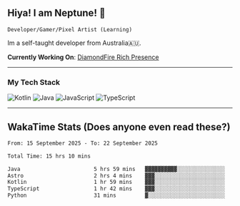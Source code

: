 ## Hiya! I am Neptune! 👋

`Developer/Gamer/Pixel Artist (Learning)`

Im a self-taught developer from Australia🇦🇺.

**Currently Working On**: [DiamondFire Rich Presence](https://github.com/neptunethefox/DiamondFireRPC)

---

### My Tech Stack
<img src="https://img.shields.io/badge/kotlin-%230095d5.svg?logo=kotlin&logoColor=white&style=for-the-badge" alt="Kotlin" /> <img src="https://img.shields.io/badge/java-%23ed8b00.svg?logo=openjdk&logoColor=white&style=for-the-badge" alt="Java" /> <img src="https://img.shields.io/badge/javascript-%23323330.svg?logo=javascript&logoColor=%23F7DF1E&style=for-the-badge" alt="JavaScript" /> <img src="https://img.shields.io/badge/typescript-%23007acc.svg?logo=typescript&logoColor=white&style=for-the-badge" alt="TypeScript" />

---
## WakaTime Stats (Does anyone even read these?)

<!--START_SECTION:waka-->

```txt
From: 15 September 2025 - To: 22 September 2025

Total Time: 15 hrs 10 mins

Java                       5 hrs 59 mins   ▓▓▓▓▓▓▓▓▓▓░░░░░░░░░░░░░░░   39.46 %
Astro                      2 hrs 4 mins    ▓▓▓░░░░░░░░░░░░░░░░░░░░░░   13.69 %
Kotlin                     1 hr 59 mins    ▓▓▓░░░░░░░░░░░░░░░░░░░░░░   13.11 %
TypeScript                 1 hr 42 mins    ▓▓▓░░░░░░░░░░░░░░░░░░░░░░   11.29 %
Python                     31 mins         ▓░░░░░░░░░░░░░░░░░░░░░░░░   03.42 %
```

<!--END_SECTION:waka-->

